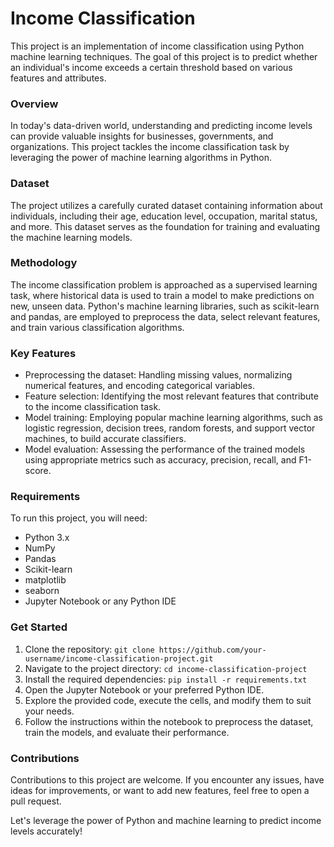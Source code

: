 # Income Classification

This project is an implementation of income classification using Python machine learning techniques. The goal of this project is to predict whether an individual's income exceeds a certain threshold based on various features and attributes.

### Overview

In today's data-driven world, understanding and predicting income levels can provide valuable insights for businesses, governments, and organizations. This project tackles the income classification task by leveraging the power of machine learning algorithms in Python.

### Dataset

The project utilizes a carefully curated dataset containing information about individuals, including their age, education level, occupation, marital status, and more. This dataset serves as the foundation for training and evaluating the machine learning models.

### Methodology

The income classification problem is approached as a supervised learning task, where historical data is used to train a model to make predictions on new, unseen data. Python's machine learning libraries, such as scikit-learn and pandas, are employed to preprocess the data, select relevant features, and train various classification algorithms.

### Key Features

- Preprocessing the dataset: Handling missing values, normalizing numerical features, and encoding categorical variables.
- Feature selection: Identifying the most relevant features that contribute to the income classification task.
- Model training: Employing popular machine learning algorithms, such as logistic regression, decision trees, random forests, and support vector machines, to build accurate classifiers.
- Model evaluation: Assessing the performance of the trained models using appropriate metrics such as accuracy, precision, recall, and F1-score.

### Requirements

To run this project, you will need:

- Python 3.x
- NumPy
- Pandas
- Scikit-learn
- matplotlib
- seaborn
- Jupyter Notebook or any Python IDE

### Get Started

1. Clone the repository: `git clone https://github.com/your-username/income-classification-project.git`
2. Navigate to the project directory: `cd income-classification-project`
3. Install the required dependencies: `pip install -r requirements.txt`
4. Open the Jupyter Notebook or your preferred Python IDE.
5. Explore the provided code, execute the cells, and modify them to suit your needs.
6. Follow the instructions within the notebook to preprocess the dataset, train the models, and evaluate their performance.

### Contributions

Contributions to this project are welcome. If you encounter any issues, have ideas for improvements, or want to add new features, feel free to open a pull request.

Let's leverage the power of Python and machine learning to predict income levels accurately!
